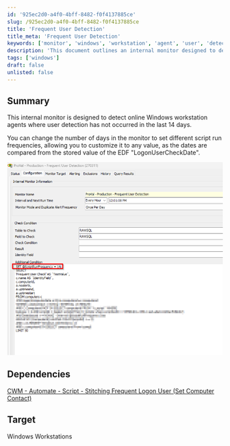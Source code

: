 ```yaml
---
id: '925ec2d0-a4f0-4bff-8482-f0f4137885ce'
slug: /925ec2d0-a4f0-4bff-8482-f0f4137885ce
title: 'Frequent User Detection'
title_meta: 'Frequent User Detection'
keywords: ['monitor', 'windows', 'workstation', 'agent', 'user', 'detection']
description: 'This document outlines an internal monitor designed to detect online Windows workstation agents where user detection has not occurred in the last 14 days. It allows customization of the detection frequency based on the stored value of the EDF "LogonUserCheckDate".'
tags: ['windows']
draft: false
unlisted: false
---
```


## Summary

This internal monitor is designed to detect online Windows workstation agents where user detection has not occurred in the last 14 days.

You can change the number of days in the monitor to set different script run frequencies, allowing you to customize it to any value, as the dates are compared from the stored value of the EDF "LogonUserCheckDate".

![Image](../../../static/img/docs/925ec2d0-a4f0-4bff-8482-f0f4137885ce/image_1.png)

## Dependencies

[CWM - Automate - Script - Stitching Frequent Logon User (Set Computer Contact)](/docs/bef87782-0d9d-40f0-96c5-d30b589b57b4)

## Target

Windows Workstations

